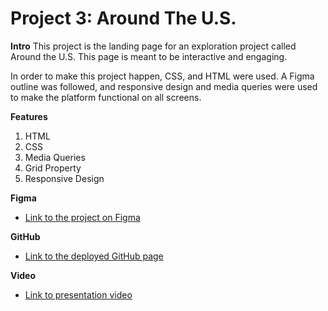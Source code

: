 # Project 3: Around The U.S.

**Intro**
This project is the landing page for an exploration project called Around the U.S. This page is meant to be interactive and engaging.

In order to make this project happen, CSS, and HTML were used. A Figma outline was followed, and responsive design and media queries were used to make the platform functional on all screens.

**Features**

1. HTML
2. CSS
3. Media Queries
4. Grid Property
5. Responsive Design

**Figma**

- [Link to the project on Figma](https://www.figma.com/file/ii4xxsJ0ghevUOcssTlHZv/Sprint-3%3A-Around-the-US?node-id=0%3A1)

**GitHub**

- [Link to the deployed GitHub page](https://natsen1004.github.io/se_project_aroundtheus/)

**Video**

- [Link to presentation video](https://cloudconvert.com/)
